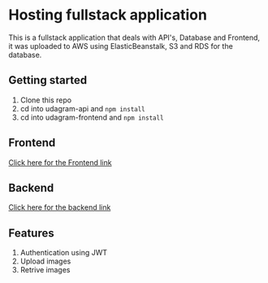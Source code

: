 # Hosting fullstack application

This is a fullstack application that deals with API's, Database and Frontend, it was uploaded to AWS using ElasticBeanstalk, S3 and RDS for the database.

## Getting started

1. Clone this repo
2. cd into udagram-api and `npm install`
3. cd into udagram-frontend and `npm install`

## Frontend
[Click here for the Frontend link](http://front-end0966.s3-website-us-east-1.amazonaws.com/)

## Backend
[Click here for the backend link](http://backend-env.eba-4hqqydj3.us-east-1.elasticbeanstalk.com/api/v0)

## Features

1. Authentication using JWT
2. Upload images
3. Retrive images

